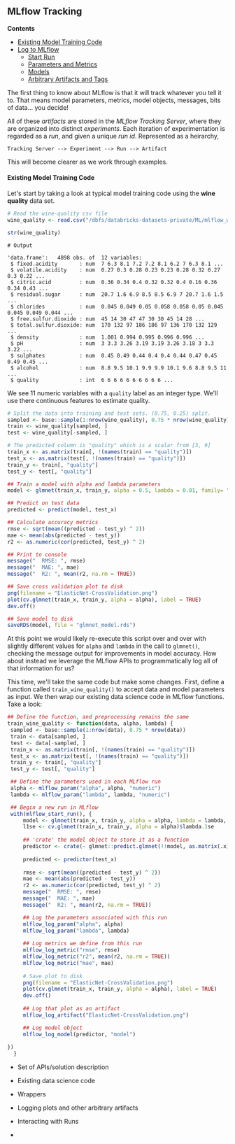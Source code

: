 
## MLflow Tracking

**Contents**

* [Existing Model Training Code](basic-model-training-code)
* [Log to MLflow](log-to-mlflow)
  * [Start Run](start-run)
  * [Parameters and Metrics](parameters-and-metrics)
  * [Models](models)
  * [Arbitrary Artifacts and Tags](artibrary-artifacts-and-tags)

The first thing to know about MLflow is that it will track whatever you tell it to.  That means model parameters, metrics, model objects, messages, bits of data... you decide!  

All of these *artifacts* are stored in the *MLflow Tracking Server*, where they are organized into distinct *experiments*.  Each iteration of experimentation is regarded as a *run*, and given a unique *run id*.  Represented as a heirarchy, 

```Tracking Server --> Experiment --> Run --> Artifact```

This will become clearer as we work through examples.  

#### Existing Model Training Code

Let's start by taking a look at typical model training code using the **wine quality** data set.

```r
# Read the wine-quality csv file
wine_quality <- read.csv("/dbfs/databricks-datasets-private/ML/mlflow_with_r/wine_quality.csv")

str(wine_quality)
```

```
# Output

'data.frame':	4898 obs. of  12 variables:
 $ fixed.acidity       : num  7 6.3 8.1 7.2 7.2 8.1 6.2 7 6.3 8.1 ...
 $ volatile.acidity    : num  0.27 0.3 0.28 0.23 0.23 0.28 0.32 0.27 0.3 0.22 ...
 $ citric.acid         : num  0.36 0.34 0.4 0.32 0.32 0.4 0.16 0.36 0.34 0.43 ...
 $ residual.sugar      : num  20.7 1.6 6.9 8.5 8.5 6.9 7 20.7 1.6 1.5 ...
 $ chlorides           : num  0.045 0.049 0.05 0.058 0.058 0.05 0.045 0.045 0.049 0.044 ...
 $ free.sulfur.dioxide : num  45 14 30 47 47 30 30 45 14 28 ...
 $ total.sulfur.dioxide: num  170 132 97 186 186 97 136 170 132 129 ...
 $ density             : num  1.001 0.994 0.995 0.996 0.996 ...
 $ pH                  : num  3 3.3 3.26 3.19 3.19 3.26 3.18 3 3.3 3.22 ...
 $ sulphates           : num  0.45 0.49 0.44 0.4 0.4 0.44 0.47 0.45 0.49 0.45 ...
 $ alcohol             : num  8.8 9.5 10.1 9.9 9.9 10.1 9.6 8.8 9.5 11 ...
 $ quality             : int  6 6 6 6 6 6 6 6 6 6 ...
```

We see 11 numeric variables with a `quality` label as an integer type.  We'll use there continuous features to estimate quality.
 
```r
# Split the data into training and test sets. (0.75, 0.25) split.
sampled <- base::sample(1:nrow(wine_quality), 0.75 * nrow(wine_quality))
train <- wine_quality[sampled, ]
test <- wine_quality[-sampled, ]

# The predicted column is "quality" which is a scalar from [3, 9]
train_x <- as.matrix(train[, !(names(train) == "quality")])
test_x <- as.matrix(test[, !(names(train) == "quality")])
train_y <- train[, "quality"]
test_y <- test[, "quality"]

## Train a model with alpha and lambda parameters
model <- glmnet(train_x, train_y, alpha = 0.5, lambda = 0.01, family= "gaussian", standardize = FALSE)

## Predict on test data
predicted <- predict(model, test_x)

## Calculate accuracy metrics
rmse <- sqrt(mean((predicted - test_y) ^ 2))
mae <- mean(abs(predicted - test_y))
r2 <- as.numeric(cor(predicted, test_y) ^ 2)

## Print to console
message("  RMSE: ", rmse)
message("  MAE: ", mae)
message("  R2: ", mean(r2, na.rm = TRUE))

## Save cross validation plot to disk
png(filename = "ElasticNet-CrossValidation.png")
plot(cv.glmnet(train_x, train_y, alpha = alpha), label = TRUE)
dev.off()

## Save model to disk
saveRDS(model, file = "glmnet_model.rds")
```

At this point we would likely re-execute this script over and over with slightly different values for `alpha` and `lambda` in the call to `glmnet()`, checking the message output for improvements in model accuracy.  How about instead we leverage the MLflow APIs to programmatically log all of that information for us?

This time, we'll take the same code but make some changes.  First, define a function called `train_wine_quality()` to accept data and model parameters as input.  We then wrap our existing data science code in MLflow functions.  Take a look:

```r
## Define the function, and preprocessing remains the same
train_wine_quality <- function(data, alpha, lambda) {
 sampled <- base::sample(1:nrow(data), 0.75 * nrow(data))
 train <- data[sampled, ]
 test <- data[-sampled, ]
 train_x <- as.matrix(train[, !(names(train) == "quality")])
 test_x <- as.matrix(test[, !(names(train) == "quality")])
 train_y <- train[, "quality"]
 test_y <- test[, "quality"]

 ## Define the parameters used in each MLflow run
 alpha <- mlflow_param("alpha", alpha, "numeric")
 lambda <- mlflow_param("lambda", lambda, "numeric")

 ## Begin a new run in MLflow
 with(mlflow_start_run(), {
     model <- glmnet(train_x, train_y, alpha = alpha, lambda = lambda, family= "gaussian", standardize = FALSE)
     l1se <- cv.glmnet(train_x, train_y, alpha = alpha)$lambda.1se
     
     ## 'crate' the model object to store it as a function
     predictor <- crate(~ glmnet::predict.glmnet(!!model, as.matrix(.x)), !!model, s = l1se)
  
     predicted <- predictor(test_x)
     
     rmse <- sqrt(mean((predicted - test_y) ^ 2))
     mae <- mean(abs(predicted - test_y))
     r2 <- as.numeric(cor(predicted, test_y) ^ 2)
     message("  RMSE: ", rmse)
     message("  MAE: ", mae)
     message("  R2: ", mean(r2, na.rm = TRUE))

     ## Log the parameters associated with this run
     mlflow_log_param("alpha", alpha)
     mlflow_log_param("lambda", lambda)
  
     ## Log metrics we define from this run
     mlflow_log_metric("rmse", rmse)
     mlflow_log_metric("r2", mean(r2, na.rm = TRUE))
     mlflow_log_metric("mae", mae)
  
     # Save plot to disk
     png(filename = "ElasticNet-CrossValidation.png")
     plot(cv.glmnet(train_x, train_y, alpha = alpha), label = TRUE)
     dev.off()
  
     ## Log that plot as an artifact
     mlflow_log_artifact("ElasticNet-CrossValidation.png")

     ## Log model object
     mlflow_log_model(predictor, "model")
  
})
  }
```

* Set of APIs/solution description
* Existing data science code
* Wrappers
* Logging plots and other arbitrary artifacts

* Interacting with Runs
* 

